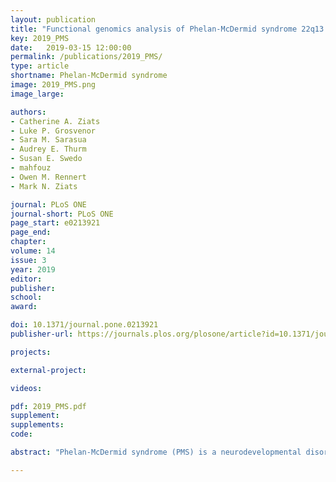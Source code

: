 ```yaml
---
layout: publication
title: "Functional genomics analysis of Phelan-McDermid syndrome 22q13 region during human neurodevelopment"
key: 2019_PMS
date:   2019-03-15 12:00:00
permalink: /publications/2019_PMS/
type: article
shortname: Phelan-McDermid syndrome
image: 2019_PMS.png
image_large:

authors:
- Catherine A. Ziats
- Luke P. Grosvenor
- Sara M. Sarasua
- Audrey E. Thurm
- Susan E. Swedo
- mahfouz
- Owen M. Rennert
- Mark N. Ziats

journal: PLoS ONE
journal-short: PLoS ONE
page_start: e0213921
page_end:
chapter:
volume: 14
issue: 3
year: 2019
editor:
publisher:
school:
award:

doi: 10.1371/journal.pone.0213921
publisher-url: https://journals.plos.org/plosone/article?id=10.1371/journal.pone.0213921

projects:

external-project:

videos:

pdf: 2019_PMS.pdf
supplement:
supplements:
code:

abstract: "Phelan-McDermid syndrome (PMS) is a neurodevelopmental disorder characterized by varying degrees of intellectual disability, severely delayed language development and specific facial features, and is caused by a deletion within chromosome 22q13.3. SHANK3, which is located at the terminal end of this region, has been repeatedly implicated in other neurodevelopmental disorders and deletion of this gene specifically is thought to cause much of the neurologic symptoms characteristic of PMS. However, it is still unclear to what extent SHANK3 deletions contribute to the PMS phenotype, and what other genes nearby are causal to the neurologic disease. In an effort to better understand the functional landscape of the PMS region during normal neurodevelopment, we assessed RNA-sequencing (RNA-seq) expression data collected from post-mortem brain tissue from developmentally normal subjects over the course of prenatal to adolescent age and analyzed expression changes of 65 genes on 22q13. We found that the majority of genes within this region were expressed in the brain, with ATNX10, MLC1, MAPK8IP2, and SULT4A1 having the highest overall expression. Analysis of the temporal profiles of the highest expressed genes revealed a trend towards peak expression during the early post-natal period, followed by a drop in expression later in development. Spatial analysis revealed significant region specific differences in the expression of SHANK3, MAPK8IP2, and SULT4A1. Region specific expression over time revealed a consistently unique gene expression profile within the cerebellum, providing evidence for a distinct developmental program within this region. Exon-specific expression of SHANK3 showed higher expression within exons contributing to known brain specific functional isoforms. Overall, we provide an updated roadmap of the PMS region, implicating several genes and time periods as important during neurodevelopment, with the hope that this information can help us better understand the phenotypic heterogeneity of PMS."

---
```


